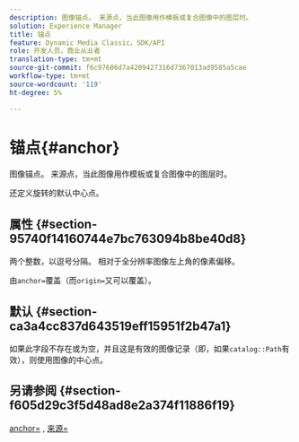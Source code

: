 ```yaml
---
description: 图像锚点。 来源点，当此图像用作模板或复合图像中的图层时。
solution: Experience Manager
title: 锚点
feature: Dynamic Media Classic，SDK/API
role: 开发人员，商业从业者
translation-type: tm+mt
source-git-commit: f6c97606d7a4209427316d7367013ad9585a5cae
workflow-type: tm+mt
source-wordcount: '119'
ht-degree: 5%

---
```



# 锚点{#anchor}

图像锚点。 来源点，当此图像用作模板或复合图像中的图层时。

还定义旋转的默认中心点。

## 属性 {#section-95740f14160744e7bc763094b8be40d8}

两个整数，以逗号分隔。 相对于全分辨率图像左上角的像素偏移。

由`anchor=`覆盖（而`origin=`又可以覆盖）。

## 默认 {#section-ca3a4cc837d643519eff15951f2b47a1}

如果此字段不存在或为空，并且这是有效的图像记录（即，如果`catalog::Path`有效），则使用图像的中心点。

## 另请参阅 {#section-f605d29c3f5d48ad8e2a374f11886f19}

[anchor=](/help/aem-is-ir-api/is-api/http-ref/image-serving-api-ref/c-http-protocol-reference/c-command-reference/r-anchor.md) , [来源=](/help/aem-is-ir-api/is-api/http-ref/image-serving-api-ref/c-http-protocol-reference/c-command-reference/r-origin.md)
